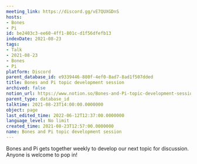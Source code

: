 ```yaml
---
meeting_link: https://discord.gg/vE7QUXGDnS
hosts:
- Bones
- Pi
id: be2403c3-ee60-4ff1-801c-d1f56dfefb13
indexDate: 2021-08-23
tags:
- Talk
- 2021-08-23
- Bones
- Pi
platform: Discord
parent_database_id: e9339446-880f-4ef0-8ad7-8ad1f507dded
title: Bones and Pi topic development session
archived: false
notion_url: https://www.notion.so/Bones-and-Pi-topic-development-session-be2403c3ee604ff1801cd1f56dfefb13
parent_type: database_id
talktime: 2021-08-23T14:00:00.0000000
object: page
last_edited_time: 2022-06-12T12:37:00.0000000
language_level: No limit
created_time: 2021-08-23T12:57:00.0000000
name: Bones and Pi topic development session
---
```


Bones and Pi gets together weekly to develop our next topic for discussion.
Anyone is welcome to pop in!










